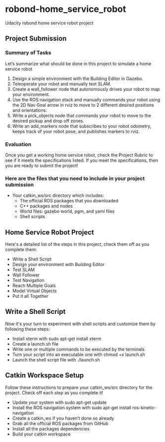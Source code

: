 # robond-home_service_robot
Udacity robond home service robot project

## Project Submission

### Summary of Tasks

Let’s summarize what should be done in this project to simulate a home service robot

1. Design a simple environment with the Building Editor in Gazebo.
2. Teleoperate your robot and manually test SLAM.
3. Create a wall_follower node that autonomously drives your robot to map your environment.
4. Use the ROS navigation stack and manually commands your robot using the 2D Nav Goal arrow in rviz to move to 2 different desired positions and orientations.
5. Write a pick_objects node that commands your robot to move to the desired pickup and drop off zones. 
6. Write an add_markers node that subscribes to your robot odometry, keeps track of your robot pose, and publishes markers to rviz. 

### Evaluation

Once you get a working home service robot, check the Project Rubric to see if it meets the specifications listed. If you meet the specifications, then you are ready to submit the project!

### Here are the files that you need to include in your project submission

- Your catkin_ws/src directory which includes: 
  - The official ROS packages that you downloaded
  - C++ packages and nodes 
  - World files: gazebo world, pgm, and yaml files
  - Shell scripts


## Home Service Robot Project

Here's a detailed list of the steps in this project, check them off as you complete them:
- Write a Shell Script
- Design your environment with Building Editor
- Test SLAM
- Wall Follower
- Test Navigation
- Reach Multiple Goals
- Model Virtual Objects
- Put it all Together


## Write a Shell Script

Now it's your turn to experiment with shell scripts and customize them by following these steps:
- Install xterm with sudo apt-get install xterm
- Create a launch.sh file
- Write one or multiple commands to be executed by the terminals
- Turn your script into an executable one with chmod +x launch.sh
- Launch the shell script file with ./launch.sh


## Catkin Workspace Setup

Follow these instructions to prepare your catkin_ws/src directory for the project. Check off each step as you complete it!
- Update your system with sudo apt-get update
- Install the ROS navigation system with sudo apt-get install ros-kinetic-navigation
- Create a catkin_ws if you haven’t done so already
- Grab all the official ROS packages from GitHub
- Install all the packages dependencies
- Build your catkin workspace


